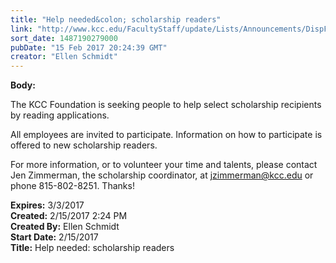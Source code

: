 ```yaml
---
title: "Help needed&colon; scholarship readers"
link: "http://www.kcc.edu/FacultyStaff/update/Lists/Announcements/DispForm.aspx?ID=2382"
sort_date: 1487190279000
pubDate: "15 Feb 2017 20:24:39 GMT"
creator: "Ellen Schmidt"
---
```


<div><b>Body:</b> <div class="ExternalClassBA80E8FB2CF14B5180D7EFCF0C5EACC5"><p>​The KCC Foundation is seeking people to help select scholarship recipients by reading applications.</p>
<p>All employees are invited to participate. Information on how to participate is offered to new scholarship readers. </p>
<p>For more information, or to volunteer your time and talents, please contact Jen Zimmerman, the scholarship coordinator, at <a href="mailto:jzimmerman@kcc.edu">jzimmerman@kcc.edu</a> or phone 815-802-8251. Thanks!</p></div></div>
<div><b>Expires:</b> 3/3/2017</div>
<div><b>Created:</b> 2/15/2017 2:24 PM</div>
<div><b>Created By:</b> Ellen Schmidt</div>
<div><b>Start Date:</b> 2/15/2017</div>
<div><b>Title:</b> Help needed: scholarship readers</div>
